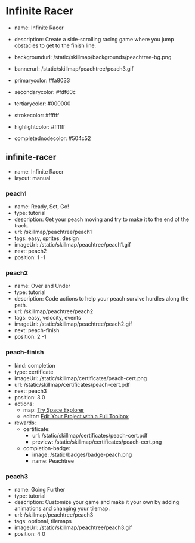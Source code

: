 # Infinite Racer
* name: Infinite Racer
* description: Create a side-scrolling racing game where you jump obstacles to get to the finish line.
* backgroundurl: /static/skillmap/backgrounds/peachtree-bg.png
* bannerurl: /static/skillmap/peachtree/peach3.gif

* primarycolor: #fa8033
* secondarycolor: #fdf60c
* tertiarycolor: #000000
* strokecolor: #ffffff
* highlightcolor: #ffffff
* completednodecolor: #504c52

## infinite-racer
* name: Infinite Racer
* layout: manual

### peach1
* name: Ready, Set, Go!
* type: tutorial
* description: Get your peach moving and try to make it to the end of the track.
* url: /skillmap/peachtree/peach1
* tags: easy, sprites, design
* imageUrl: /static/skillmap/peachtree/peach1.gif
* next: peach2
* position: 1 -1

### peach2
* name: Over and Under
* type: tutorial
* description: Code actions to help your peach survive hurdles along the path.
* url: /skillmap/peachtree/peach2
* tags: easy, velocity, events
* imageUrl: /static/skillmap/peachtree/peach2.gif
* next: peach-finish
* position: 2 -1



### peach-finish
* kind: completion
* type: certificate
* imageUrl: /static/skillmap/certificates/peach-cert.png
* url: /static/skillmap/certificates/peach-cert.pdf
* next: peach3
* position: 3 0
* actions:
    * map: [Try Space Explorer](/skillmap/space)
    * editor: [Edit Your Project with a Full Toolbox](/)
* rewards:
    * certificate:
        * url: /static/skillmap/certificates/peach-cert.pdf
        * preview: /static/skillmap/certificates/peach-cert.png
    * completion-badge:
        * image: /static/badges/badge-peach.png
        * name: Peachtree




### peach3
* name: Going Further
* type: tutorial
* description: Customize your game and make it your own by adding animations and changing your tilemap.
* url: /skillmap/peachtree/peach3
* tags: optional, tilemaps
* imageUrl: /static/skillmap/peachtree/peach3.gif
* position: 4 0
